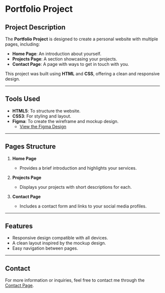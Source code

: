 # Portfolio Project

##  Project Description  
The **Portfolio Project** is designed to create a personal website with multiple pages, including:  
- **Home Page**: An introduction about yourself.  
- **Projects Page**: A section showcasing your projects.  
- **Contact Page**: A page with ways to get in touch with you.  

This project was built using **HTML** and **CSS**, offering a clean and responsive design.  

---

##  Tools Used  
- **HTML5**: To structure the website.  
- **CSS3**: For styling and layout.  
- **Figma**: To create the wireframe and mockup design.  
  - [View the Figma Design](https://www.figma.com/design/i6DywEcTZ8kHERNtkb61aJ/Untitled?t=26JK88JSlUMHdP5N-0)  

---

##  Pages Structure  
1. **Home Page**  
   - Provides a brief introduction and highlights your services.  

2. **Projects Page**  
   - Displays your projects with short descriptions for each.  

3. **Contact Page**  
   - Includes a contact form and links to your social media profiles.  

---


##  Features  
- Responsive design compatible with all devices.  
- A clean layout inspired by the mockup design.  
- Easy navigation between pages.  

---

##  Contact  
For more information or inquiries, feel free to contact me through the [Contact Page](#).  
